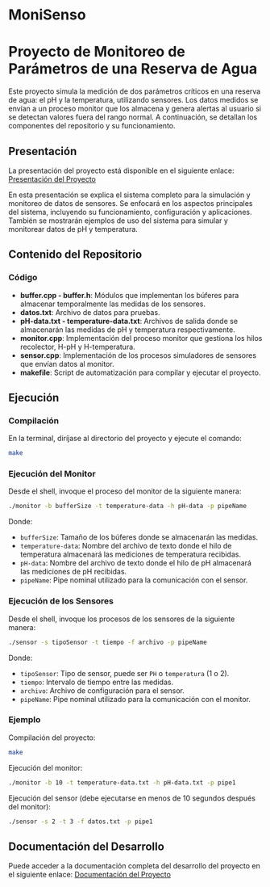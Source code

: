 # MoniSenso

# Proyecto de Monitoreo de Parámetros de una Reserva de Agua

Este proyecto simula la medición de dos parámetros críticos en una reserva de agua: el pH y la temperatura, utilizando sensores. Los datos medidos se envían a un proceso monitor que los almacena y genera alertas al usuario si se detectan valores fuera del rango normal. A continuación, se detallan los componentes del repositorio y su funcionamiento.

## Presentación
La presentación del proyecto está disponible en el siguiente enlace:
[Presentación del Proyecto](https://drive.google.com/file/d/1KujNr6IprCh4j0Jq_AWek3IGJZyReA2_/view?usp=sharing)

En esta presentación se explica el sistema completo para la simulación y monitoreo de datos de sensores. Se enfocará en los aspectos principales del sistema, incluyendo su funcionamiento, configuración y aplicaciones. También se mostrarán ejemplos de uso del sistema para simular y monitorear datos de pH y temperatura.

## Contenido del Repositorio

### Código
- **buffer.cpp - buffer.h**: Módulos que implementan los búferes para almacenar temporalmente las medidas de los sensores.
- **datos.txt**: Archivo de datos para pruebas.
- **pH-data.txt - temperature-data.txt**: Archivos de salida donde se almacenarán las medidas de pH y temperatura respectivamente.
- **monitor.cpp**: Implementación del proceso monitor que gestiona los hilos recolector, H-pH y H-temperatura.
- **sensor.cpp**: Implementación de los procesos simuladores de sensores que envían datos al monitor.
- **makefile**: Script de automatización para compilar y ejecutar el proyecto.

## Ejecución

### Compilación
En la terminal, diríjase al directorio del proyecto y ejecute el comando:
```bash
make
```

### Ejecución del Monitor
Desde el shell, invoque el proceso del monitor de la siguiente manera:
```bash
./monitor -b bufferSize -t temperature-data -h pH-data -p pipeName
```
Donde:
- `bufferSize`: Tamaño de los búferes donde se almacenarán las medidas.
- `temperature-data`: Nombre del archivo de texto donde el hilo de temperatura almacenará las mediciones de temperatura recibidas.
- `pH-data`: Nombre del archivo de texto donde el hilo de pH almacenará las mediciones de pH recibidas.
- `pipeName`: Pipe nominal utilizado para la comunicación con el sensor.

### Ejecución de los Sensores
Desde el shell, invoque los procesos de los sensores de la siguiente manera:
```bash
./sensor -s tipoSensor -t tiempo -f archivo -p pipeName
```
Donde:
- `tipoSensor`: Tipo de sensor, puede ser `PH` o `temperatura` (1 o 2).
- `tiempo`: Intervalo de tiempo entre las medidas.
- `archivo`: Archivo de configuración para el sensor.
- `pipeName`: Pipe nominal utilizado para la comunicación con el monitor.

### Ejemplo
Compilación del proyecto:
```bash
make
```

Ejecución del monitor:
```bash
./monitor -b 10 -t temperature-data.txt -h pH-data.txt -p pipe1
```

Ejecución del sensor (debe ejecutarse en menos de 10 segundos después del monitor):
```bash
./sensor -s 2 -t 3 -f datos.txt -p pipe1
```

## Documentación del Desarrollo
Puede acceder a la documentación completa del desarrollo del proyecto en el siguiente enlace:
[Documentación del Proyecto]()
```
